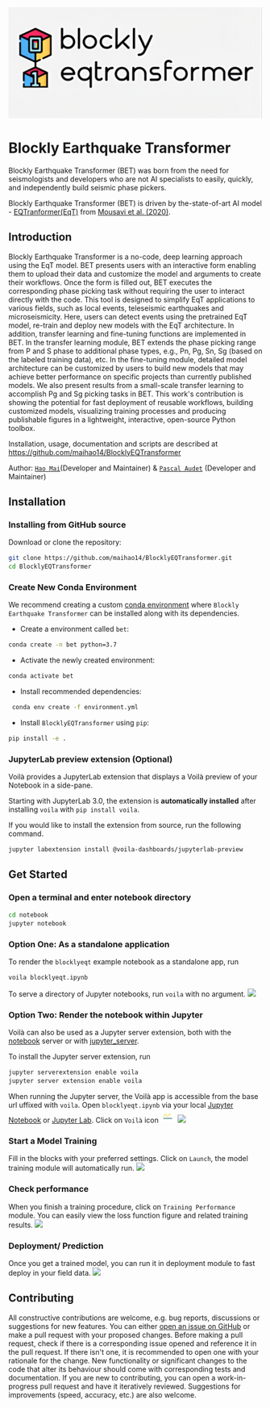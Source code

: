 ![](./docs/Images/logo_large.png)

# Blockly Earthquake Transformer
Blockly Earthquake Transformer (BET) was born from the need for seismologists and developers who are not AI specialists to easily, quickly, and independently build seismic phase pickers.

Blockly Earthquake Transformer (BET) is driven by the-state-of-art AI model - [EQTranformer(EqT)](https://github.com/smousavi05/EQTransformer) from [Mousavi et al. (2020)](https://www.nature.com/articles/s41467-020-17591-w.epdf?sharing_token=IiqAaF4NxwhUWGQLLLyTw9RgN0jAjWel9jnR3ZoTv0Nn-FaUKb3nu4lFkVXeZX_BCz5eMr5DkfCxQ3XASbeWwldzdU9oZF3d2MMG4cz6GWhVklzzzlL0QeMcf9kJJxA8wJAFfFCmtdlpQklDmGG7qRVjJxlCK-nusJjMFWE2oEk%3D).
## Introduction
Blockly Earthquake Transformer is a no-code, deep learning approach using the EqT model. BET presents users with an interactive form enabling them to upload their data and customize the model and arguments to create their workflows. Once the form is filled out, BET executes the corresponding phase picking task without requiring the user to interact directly with the code. This tool is designed to simplify EqT applications to various fields, such as local events, teleseismic earthquakes and microseismicity. Here, users can detect events using the pretrained EqT model, re-train and deploy new models with the EqT architecture. In addition, transfer learning and fine-tuning functions are implemented in BET. In the transfer learning module, BET extends the phase picking range from P and S phase to additional phase types, e.g., Pn, Pg, Sn, Sg (based on the labeled training data), etc. In the fine-tuning module, detailed model architecture can be customized by users to build new models that may achieve better performance on specific projects than currently published models. We also present results from a small-scale transfer learning to accomplish Pg and Sg picking tasks in BET. This work's contribution is showing the potential for fast deployment of reusable workflows, building customized models, visualizing training processes and producing publishable figures in a lightweight, interactive, open-source Python toolbox.

Installation, usage, documentation and scripts are described at
 https://github.com/maihao14/BlocklyEQTransformer

Author: [`Hao Mai`](https://www.uogeophysics.com/authors/mai/)(Developer and Maintainer)
 & [`Pascal Audet`](https://www.uogeophysics.com/authors/admin/) (Developer and Maintainer)

## Installation

### Installing from GitHub source

Download or clone the repository:
```bash
git clone https://github.com/maihao14/BlocklyEQTransformer.git
cd BlocklyEQTransformer
```

### Create New Conda Environment

We recommend creating a custom
[conda environment](https://conda.io/docs/user-guide/tasks/manage-environments.html)
where `Blockly Earthquake Transformer` can be installed along with its dependencies.

- Create a environment called `bet`:

```bash
conda create -n bet python=3.7
```

- Activate the newly created environment:

```bash
conda activate bet
```

- Install recommended dependencies:

```bash
 conda env create -f environment.yml
```

- Install `BlocklyEQTransformer` using `pip`:

```bash
pip install -e .
```

### JupyterLab preview extension (Optional)

Voilà provides a JupyterLab extension that displays a Voilà preview of your Notebook in a side-pane.

Starting with JupyterLab 3.0, the extension is **automatically installed** after installing `voila`
with `pip install voila`.

If you would like to install the extension from source, run the following command.

```
jupyter labextension install @voila-dashboards/jupyterlab-preview
```

## Get Started
### Open a terminal and enter notebook directory
```bash
cd notebook
jupyter notebook
```

### Option One: As a standalone application

To render the `blocklyeqt` example notebook as a standalone app, run
```bash
voila blocklyeqt.ipynb
```
To serve a directory of Jupyter notebooks, run `voila` with no argument.
![](./docs/Images/voila_start.gif)

### Option Two: Render the notebook within Jupyter
Voilà can also be used as a Jupyter server extension, both with the
[notebook](https://github.com/jupyter/notebook) server or with
[jupyter_server](https://github.com/jupyter/jupyter_server).

To install the Jupyter server extension, run

```bash
jupyter serverextension enable voila
jupyter server extension enable voila
```

When running the Jupyter server, the Voilà app is accessible from the base url uffixed with `voila`. Open `blocklyeqt.ipynb` via your local [Jupyter Notebook](https://jupyter.org/) or [Jupyter Lab]((https://jupyter.org/)). Click on `Voilà` icon [<img src="./docs/Images/jupytericon.png" width="30"/>](jupytericon.png)
![](./docs/Images/jupyter_start.gif)

### Start a Model Training
Fill in the blocks with your preferred settings. Click on `Launch`, the model training module will automatically run.
![](./docs/Images/train.gif)


### Check performance
When you finish a training procedure, click on `Training Performance` module. You can easily view the loss function figure and related training results. ![](./docs/Images/performance.gif)

### Deployment/ Prediction
Once you get a trained model, you can run it in deployment module to fast deploy in your field data. 
![](./docs/Images/predict.gif)

## Contributing

All constructive contributions are welcome, e.g. bug reports, discussions or suggestions for new features. You can either [open an issue on GitHub](https://github.com/maihao14/BlocklyEQTransformer/issues) or make a pull request with your proposed changes. Before making a pull request, check if there is a corresponding issue opened and reference it in the pull request. If there isn't one, it is recommended to open one with your rationale for the change. New functionality or significant changes to the code that alter its behaviour should come with corresponding tests and documentation. If you are new to contributing, you can open a work-in-progress pull request and have it iteratively reviewed. Suggestions for improvements (speed, accuracy, etc.) are also welcome.
